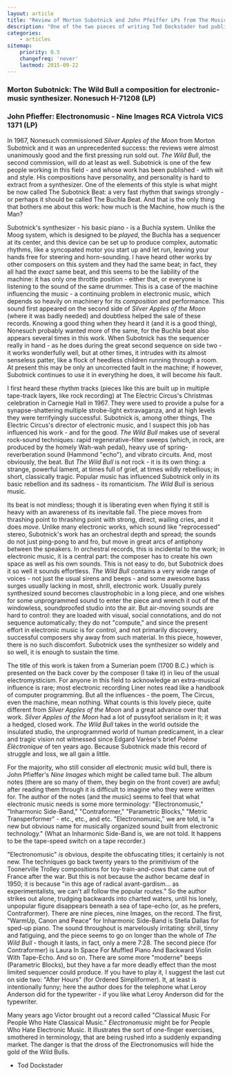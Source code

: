 ```yaml
---
layout: article
title: "Review of Morton Subotnick and John Pfeiffer LPs from The Musical Quarterly, Vol. I (1969)"
description: "One of the two pieces of writing Tod Dockstader had published in the The Musical Quarterly. Features reviews of LPs by Morton Subotnick and John Pfeiffer"
categories:
    - articles
sitemap:
    priority: 0.5
    changefreq: 'never'
    lastmod: 2015-09-22
---
```


### Morton Subotnick: The Wild Bull a composition for electronic-music synthesizer. Nonesuch H-71208 (LP)

### John Pfieffer: Electronomusic - Nine Images RCA Victrola VICS 1371 (LP)

In 1967, Nonesuch commissioned *Silver Apples of the Moon* from Morton Subotnick and it was an unprecedented success: the reviews were almost unanimously good and the first pressing run sold out. *The Wild Bull*, the second commission, will do at least as well. Subotnick is one of the few people working in this field - and whose work has been published - with wit and style. His compositions have personality, and personality is hard to extract from a synthesizer. One of the elements of this style is what might be now called The Subotnick Beat: a very fast rhythm that swings strongly - or perhaps it should be called The Buchla Beat. And that is the only thing that bothers me about this work: how much is the Machine, how much is the Man?

Subotnick's synthesizer - his basic piano - is a Buchla system. Unlike the Moog system, which is designed to be *played*, the Buchla has a sequencer at its center, and this device can be set up to produce complex, automatic rhythms, like a syncopated motor you start up and let run, leaving your hands free for steering and horn-sounding. I have heard other works by other composers on this system and they had the same beat; in fact, they all had the *exact* same beat, and this seems to be the liability of the machine: it has only one throttle position - either that, or everyone is listening to the sound of the same drummer. This is a case of the machine influencing the music - a continuing problem in electronic music, which depends so heavily on machinery for its *composition* and performance. This sound first appeared on the second side of *Silver Apples of the Moon* (where it was badly needed) and doubtless helped the sale of these records. Knowing a good thing when they heard it (and it is a good thing), Nonesuch probably wanted more of the same, for the Buchla beat also appears several times in this work. When Subotnick has the sequencer really in hand - as he does during the great second sequence on side two - it works wonderfully well, but at other times, it intrudes with its almost senseless patter, like a flock of heedless children running through a room. At present this may be only an uncorrected fault in the machine; if however, Subotnick continues to use it in everything he does, it will become *his* fault.

I first heard these rhythm tracks (pieces like this are built up in multiple tape-track layers, like rock recording) at The Electric Circus's Christmas celebration in Carnegie Hall in 1967. They were used to provide a pulse for a synapse-shattering multiple strobe-light extravaganza, and at high levels they were terrifyingly successful. Subotnick is, among other things, The Electric Circus's director of electronic music, and I suspect this job has influenced his work - and for the good. *The Wild Bull* makes use of several rock-sound techniques: rapid regenerative-filter sweeps (which, in rock, are produced by the homely Wah-wah pedal), heavy use of spring-reverberation sound (Hammond "echo"), and vibrato circuits. And, most obviously, the beat. But *The Wild Bull* is not rock - it is its own thing: a strange, powerful lament, at times full of grief, at times wildly rebellious; in short, classically tragic. Popular music has influenced Subotnick only in its basic rebellion and its sadness - its romanticism. *The Wild Bull* is serious music.

Its beat is not mindless; though it is liberating even when flying it still is heavy with an awareness of its inevitable fall. The piece moves from thrashing point to thrashing point with strong, direct, wailing cries, and it does *move*. Unlike many electronic works, which sound like "reprocessed" stereo, Subotnick's work has an orchestral depth and spread; the sounds do not just ping-pong to and fro, but move in great arcs of antiphony between the speakers. In orchestral records, this is incidental to the work; in electronic music, it is a central part: the composer has to create his own space as well as his own sounds. This is not easy to do, but Subotnick does it so well it sounds effortless. *The Wild Bull* contains a very wide range of voices - not just the usual sirens and beeps - and some awesome bass surges usually lacking in most, shrill, electronic work. Usually purely synthesized sound becomes claustrophobic in a long piece, and one wishes for some unprogrammed sound to enter the piece and wrench it out of the windowless, soundproofed studio into the air. But air-moving sounds are hard to control: they are loaded with visual, social connotations, and do not sequence automatically; they do not "compute," and since the present effort in electronic music is for control, and not primarily discovery, successful composers shy away from such material. In this piece, however, there is no such discomfort. Subotnick uses the synthesizer so widely and so well, it is enough to sustain the time. 

The title of this work is taken from a Sumerian poem (1700 B.C.) which is presented on the back cover by the composer (I take it) in lieu of the usual electromysticism. For anyone in this field to acknowledge an extra-musical influence is rare; most electronic recording Liner notes read like a handbook of computer programming. But all the influences - the poem, The Circus, even the machine, mean nothing. What counts is this lovely piece, quite different from *Silver Apples of the Moon* and a great advance over that work. *Silver Apples of the Moon* had a lot of pussyfoot serialism in it; it was a hedged, closed work. *The Wild Bull* takes in the world outside the insulated studio, the unprogrammed world of human predicament, in a clear and tragic vision not witnessed since Edgard Varèse's brief *Poème Élèctronique* of ten years ago. Because Subotnick made this record of struggle and loss, we all gain a little. 

For the majority, who still consider *all* electronic music wild bull, there is John Pfieffer's *Nine Images* which might be called tame bull. The album notes (there are so many of them, they begin on the front cover) are awful; after reading them through it is difficult to imagine who they were written for. The author of the notes (and the music) seems to feel that what electronic music needs is some more terminology: "Electronomusic," "Inharmonic Side-Band," "Contraformer," "Parametric Blocks," "Metric Transperformer" - etc., etc., and etc. "Electronomusic," we are told, is "a new but obvious name for musically organized sound built from electronic technology." (What an Inharmonic Side-Band is, we are not told. It happens to be the tape-speed switch on a tape recorder.)

"Electronomusic" *is* obvious, despite the obfuscating titles; it certainly is not new. The techniques go back twenty years to the primitivism of the Toonerville Trolley compositions for toy-train-and-cows that came out of France after the war. But this is not because the author became deaf in 1950; it is because "in this age of radical avant-gardism... as experimentalists, we can't all follow the popular routes." So the author strikes out alone, trudging backwards into charted waters, until his lonely, unpopular figure disappears beneath a sea of tape-echo (or, as he prefers, Contraformer). There are nine pieces, nine Images, on the record. The first, "WarmUp, Canon and Peace" for Inharmonic Side-Band is Stella Dallas for sped-up piano. The sound throughout is marvelously irritating: shrill, tinny and fatiguing, and the piece seems to go on longer than the whole of *The Wild Bull* - though it lasts, in fact, only a mere 7:28. The second piece (for Contraformer) is Laura In Space For Muffled Piano And Backward Violin With Tape-Echo. And so on. There are some more "moderne" beeps (Parametric Blocks), but they have a far more deadly effect than the most limited sequencer could produce. If you have to play it, I suggest the last cut on side two: "After Hours" (for Ordered Simpliformer). It, at least is intentionally funny; here the author does for the telephone what Leroy Anderson did for the typewriter - if you like what Leroy Anderson did for the typewriter. 

Many years ago Victor brought out a record called "Classical Music For People Who Hate Classical Music." *Electronomusic* might be for People Who Hate Electronic Music. It illustrates the sort of one-finger exercises, smothered in terminology, that are being rushed into a suddenly expanding market. The danger is that the dross of the Electronomusics will hide the gold of the Wild Bulls.

- Tod Dockstader